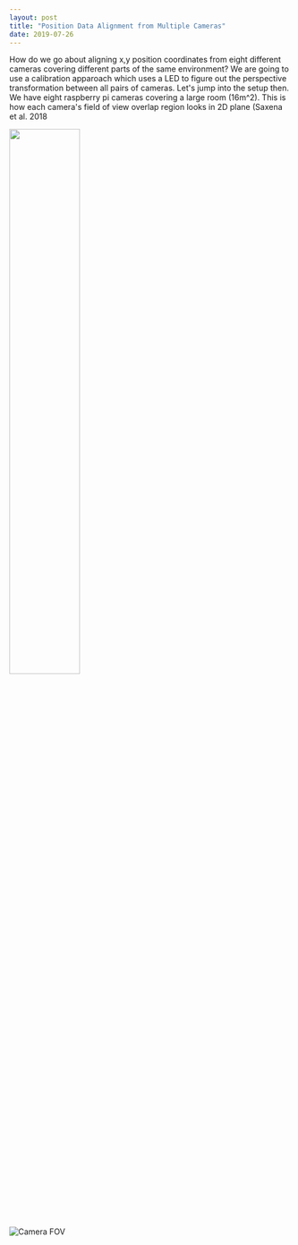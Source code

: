 ```yaml
---
layout: post
title: "Position Data Alignment from Multiple Cameras"
date: 2019-07-26
---
```


How do we go about aligning x,y position coordinates from eight different cameras covering different parts of the same environment? We are going to use a
calibration apparoach which uses a LED to figure out the perspective transformation between all pairs of cameras. Let's jump into the setup then. We have eight raspberry pi cameras covering a large room (16m^2). This is how each camera's field of view overlap region looks in 2D plane (Saxena et al. 2018

<img src="https://rajatsaxena.github.io//images//CameraFOV.png" width="50%" height="50%">

![Camera FOV](https://rajatsaxena.github.io//images//CameraFOV.png)
